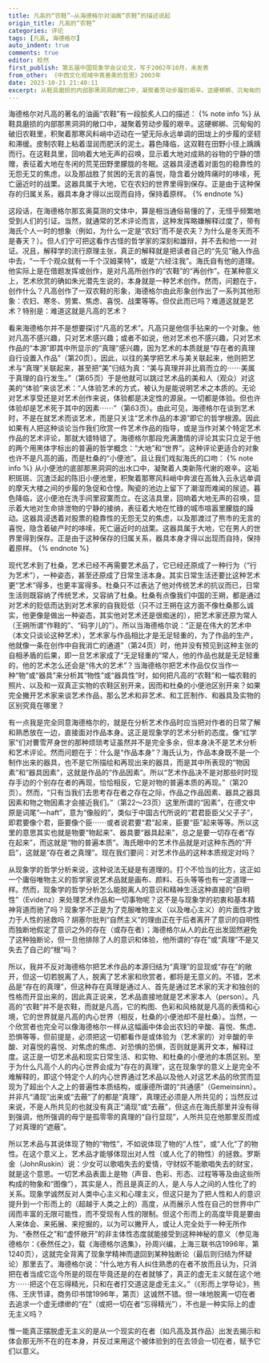 ```yaml
---
title: 凡高的“农鞋”—从海德格尔对油画“农鞋”的描述说起
origin_title: 凡高的“农鞋”
categories: 评论
tags: [凡高, 海德格尔]
auto_indent: true
comments: true
editor: 皎然
first_publish: 第五届中国现象学会议论文，写于2002年10月，未发表
from_other: 《中西文化视域中真善美的哲思》2003年
date: 2023-10-21 21:40:11
excerpt: 从鞋具磨损的内部那黑洞洞的敞口中，凝聚着劳动步履的艰辛。这硬梆梆、沉甸甸的破旧农鞋里，积聚着那寒风料峭中迈动在一望无际永远单调的田垅上的步履的坚韧和滞缓。皮制农鞋上粘着湿润而肥沃的泥土。暮色降临，这双鞋在田野小径上踽踽而行。在这鞋具里，回响着大地无声的召唤，显示着大地对成熟的谷物的宁静的馈赠，表征着大地在冬闲的荒芜田野里朦胧的冬眠。这器具浸透着对面包的稳靠性的无怨无艾的焦虑，以及那战胜了贫困的无言的喜悦，隐含着分娩阵痛时的哆嗦，死亡逼近时的战栗。这器具属于大地，它在农妇的世界里得到保存。正是由于这种保存的归属关系，器具本身才得以出现而自持，保持着原样。
---
```

海德格尔对凡高的著名的油画“农鞋”有一段脍炙人口的描述：
{% note info %}
从鞋具磨损的内部那黑洞洞的敞口中，凝聚着劳动步履的艰辛。这硬梆梆、沉甸甸的破旧农鞋里，积聚着那寒风料峭中迈动在一望无际永远单调的田垅上的步履的坚韧和滞缓。皮制农鞋上粘着湿润而肥沃的泥土。暮色降临，这双鞋在田野小径上踽踽而行。在这鞋具里，回响着大地无声的召唤，显示着大地对成熟的谷物的宁静的馈赠，表征着大地在冬闲的荒芜田野里朦胧的冬眠。这器具浸透着对面包的稳靠性的无怨无艾的焦虑，以及那战胜了贫困的无言的喜悦，隐含着分娩阵痛时的哆嗦，死亡逼近时的战栗。这器具属于大地，它在农妇的世界里得到保存。正是由于这种保存的归属关系，器具本身才得以出现而自持，保持着原样。
{% endnote %}

这段话，在海德格尔那玄奥莫测的文体中，算是相当通俗易懂的了，无怪乎频繁地受到人们的引证。当然，就通常的艺术评论而言，这种发挥略嫌解释过度了，带有海氏个人一时的想象（例如，为什么一定是“农妇”而不是农夫？为什么是冬天而不是春天？）。但人们宁可把这看作古怪的哲学家的深刻和雄辩，并不去和他一一对证。况且，解释学的流行原理主张，真正的解释就是把读者自己的“先见”融入作品中去，“一千个观众就有一千个汉姆莱特”，或是“六经注我”。海氏自有他的道理。他实际上是在借题发挥或创作，是对凡高所创作的“农鞋”的“再创作”。在某种意义上，艺术欣赏的确如朱光潜先生说的，本身就是一种艺术创作。然而，问题在于，创作什么？凡高创作了一双农鞋的形象，海德格尔由此形象创作出了一系列其他形象：农妇、寒冬、劳累、焦虑、喜悦、战栗等等。但仅此而已吗？难道这就是艺术？特别是：难道这就是凡高的艺术？

看来海德格尔并不是想要探讨“凡高的艺术”。凡高只是他信手拈来的一个对象。他对凡高不感兴趣，只对艺术感兴趣；或者不如说，他对艺术也不感兴趣，只对艺术作品的“本源”即其中所显示的“真理”感兴趣，因为艺术的本质就是“存在者的真理自行设置入作品”（第20页）。因此，以往的美学把艺术与美关联起来，他则把艺术与“真理”关联起来，甚至把“美”归结为真：“美与真理并非比肩而立的⋯⋯美属于真理的自行发生。”（第65页）于是他就可以跳过艺术品的美和人（观众）对这美的“体验”来谈艺术：“人体验艺术的方式，被认为是能说明艺术之本质的。无论对艺术享受还是对艺术创作来说，体验都是决定性的源泉。一切都是体验。但也许体验却是艺术死于其中的因素⋯⋯”（第63页）。由此可见，海德格尔在谈到艺术时，不是在就艺术而谈艺术，而是只关注“艺术作品的本源”即它的哲学根源。因此如果有人把这种谈论当作我们欣赏一件艺术作品的指导，或是当作对某个特定艺术作品的艺术评论，那就大错特错了。海德格尔那段充满激情的评论其实只立足于他的两个用黑体字标出的普遍的哲学概念：“大地”和“世界”。这种评论更适合的对象也许不是凡高的画，而是杜桑的“小便池”。且让我们戏拟海氏的口吻：
{% note info %}
从小便池的底部那黑洞洞的出水口中，凝聚着人类新陈代谢的艰辛。这垢积斑斑、沉渣泛起的陈旧小便池里，积聚着那寒风料峭中奔波在高耸入云永远单调的摩天大楼之间的步履的急促和仓惶。陶瓷的池边上留下了潮湿而难闻的尿迹。暮色降临，这小便池在洗手间里寂寞而立。在这洁具里，回响着大地无声的召唤，显示着大地对生命排泄物的宁静的接纳，表征着大地在忙碌的城市喧嚣里朦胧的躁动。这器具浸透着对股票的稳靠性的无怨无艾的焦虑，以及那渡过了熊市的无言的喜悦，隐含着破产时的哆嗦，死亡逼近时的战栗。这器具属于大地，它在男人的世界里得到保存。正是由于这种保存的归属关系，器具本身才得以出现而自持，保持着原样。
{% endnote %}

现代艺术到了杜桑，艺术已经不再需要艺术品了，它已经还原成了一种行为（“行为艺术”），一种姿态，甚至还原成了日常生活本身。其实日常生活还要比这种艺术更“艺术”得多，也更丰富得多。杜桑只不过表达了他对传统艺术的抗议而已，日常生活则既容纳了传统艺术，又容纳了杜桑。杜桑有点像我们中国的王朔，都是通过对艺术的贬低而达到对艺术家的自我贬低（只不过王朔在这方面不像杜桑那么诚实，他更像是做出一种姿态，其实他对艺术还是很痴迷的），把艺术家还原为常人（王朔所谓“作鞋的”、“码字儿的”）。所以当海德格尔说：“正是在伟大的艺术中（本文只谈论这种艺术），艺术家与作品相比才是无足轻重的，为了作品的生产，他就像一条在创作中自我消亡的通道”（第24页）时，他并没有预见到这种主张的自相矛盾的后果，即一旦艺术家成了“无足轻重的”常人，他的作品也就是无足轻重的，他的艺术怎么还会是“伟大的艺术”？当海德格尔把艺术作品仅仅当作一种“物”或“器具”来分析其“物性”或“器具性”时，如何把凡高的“农鞋”和一幅农鞋的照片、以及和一双真正实物的农鞋区别开来，因而和杜桑的小便池区别开来？如果完全撇开艺术家来谈艺术作品，那么艺术和非艺术、和工匠制作、和器具及实物的区别究竟在哪里？

有一点我是完全同意海德格尔的，就是在分析艺术作品时应当把对作者的日常了解和熟悉放在一边，直接面对作品本身。这正是现象学的艺术分析的态度。像“红学家”们对曹雪芹身世的那种烦琐考证虽然并不是完全多余，但本身决不是艺术分析和艺术评论。然而问题在于：什么是“作品本身”？海氏认为，作品本身既不是一个制作出来的器具，也不是它所描绘和再现出来的器具，而是其中所表现的“物因素”和“器具因素”，这就是作品的“作品因素”。所以“艺术作品决不是对那些时时现存手边的个别存在者的再现，恰恰相反，它是对物的普遍本质的再现。”（第20页）。然而，“只有当我们去思考存在者之存在之际，作品之作品因素、器具之器具因素和物之物因素才会接近我们。”（第22～23页）这里所谓的“因素”，在德文中原是词尾“—haft”，意为“像般的”，类似于中国古代所说的“君君臣臣父父子子”，即君要像个君，臣要像个臣⋯⋯或者说君要“君”起来，臣要“臣”起来等等。所以这里的意思其实也就是物要“物起来”、器具要“器具起来”，总之是要一切存在者“存在起来”，而这就是“物的普遍本质”。海氏眼中的艺术作品就是对这种东西的“开启”，这就是“存在者之真理”。现在我们要问：对艺术作品的这种本质规定对吗？

从现象学的哲学分析来说，这种说法无疑是有道理的。打个不恰当的比方，这正如一个庸俗唯物主义的哲学家说艺术品就是画布、颜料、石头等等也有一定道理一样。然而，现象学的哲学分析怎么能脱离人的意识和精神生活这种直接的“自明性”（Evidenz）来处理艺术作品和一切事物呢？这不是与现象学的初衷和基本精神背道而驰了吗？现象学不正是为了克服唯物主义（以及唯心主义）的片面性才致力于人性的拯救吗？胡塞尔批判“自然主义”的理由正在于后者离开了意识的自明性而独断地假定了意识之外的存在（或存在者）；海德格尔从人的此在出发固然避免了这种独断论，但一旦他排除了人的意识和体验，他所谓的“存在”或“真理”不是又失去了自己的“根”吗？

所以，我并不反对海德格尔把艺术作品的本源归结为“真理”的显现或“存在”的敞开，但这一切若脱离了人，脱离了艺术家和欣赏者，都将是无意义的。不错，艺术品是“存在的真理”，但这种存在真理是通过人、首先是通过艺术家的天才和独创的性格而开显出来的，因此真正说来，艺术品直接地就是艺术家本人（person）。凡高的“农鞋”并不是农鞋，而就是凡高，它的构图、色彩和风格就是凡高的表情和心境，它的世界就是凡高的内心世界（相反，杜桑的小便池却不是杜桑）。当然，一个欣赏者也完全可以像海德格尔一样从这幅画中体会出农妇的辛酸、喜悦、焦虑、恐惧等等，但前提是，必须把这一切都看作是或体验为（艺术家的）对辛酸的辛酸、对喜悦的喜悦、对焦虑的焦虑、对恐惧的恐惧，否则就是离开文本，解释过度。这正是一切艺术品和现实日常生活、和实物、和杜桑的小便池的本质区别。至于为什么凡高个人的内心世界会成为“存在的真理”，这在现象学的意义上是完全不难解释的，即这个特定个人的内心世界通过艺术品以及他人对这艺术品的欣赏而显现为了超出个人之上的普遍性本质结构，或康德所谓的“共通感”（Gemeinsinn）。并非凡“涌现”出来或“去蔽”了的都是“真理”，真理还必须是人所共见的；当然反过来说，不是人所共见的也就没有真正“涌现”或“去蔽”，但这点在海氏那里并没有得到强调，他所强调的毋宁是孤零零的真理的“自行显现”，人所共见在他那里反而成了对真理的“遮蔽”。

所以艺术品与其说体现了物的“物性”，不如说体现了物的“人性”，或“人化”了的物性。在这个意义上，艺术品才能够体现出对人性（或人化了的物性）的拯救。罗斯金（JohnRuskin）说：少女可以歌唱失去的爱情，守财奴不能歌唱失去的财宝，就是这个意思。一切艺术品表面上是物（声音、色彩、形态、过程等等及由这些所构成的物象和“图像”），其实是人，而且是真正的人，是人与人之间的人性化了的关系。现象学诚然反对人类中心主义和心理主义，但这只是为了把人性和人的意识提升到一个形而上的（超越于人类之上的）高度，从而展示人性在自己的世界中广阔而丰富的无限可能性，而不受现有人性的限制。但这个形而上的高度毕竟是要由人来体会、来拓展、来挖掘的，以为可以撇开人，或让人完全处于一种无所作为、“泰然任之”和“虚怀敞开”的非主体性态度就能接受到这种神秘的意义（参见海德格尔：《泰然任之》，载《海德格尔选集》，孙周兴编，上海三联书店1996年，第1240页），这就完全背离了现象学精神而退回到某种独断论（最后则归结为怀疑论）那里去了。海德格尔说：“什么地方有人纠住熟悉的在者不放而且认为，只消把在者当成它迄今所是的现在毕竟还是的在者就够了，真正的虚无主义就在这个地方⋯⋯把这个在忘得精光，只和在者打交道这是虚无主义。”（《形而上学导论》，熊伟、王庆节译，商务印书馆1996年，第页）这诚然不错。但一味地脱离一切在者去追求一个虚无缥缈的“在”（或把一切在者“忘得精光”），不也是一种实际上的虚无主义吗？

惟一能真正摆脱虚无主义的是从一个现实的在者（如凡高及其作品）出发去揭示和体会那无所不在的在本身，并反过来用这个被体验到的在去领会一切在者，赋予它们以意义。